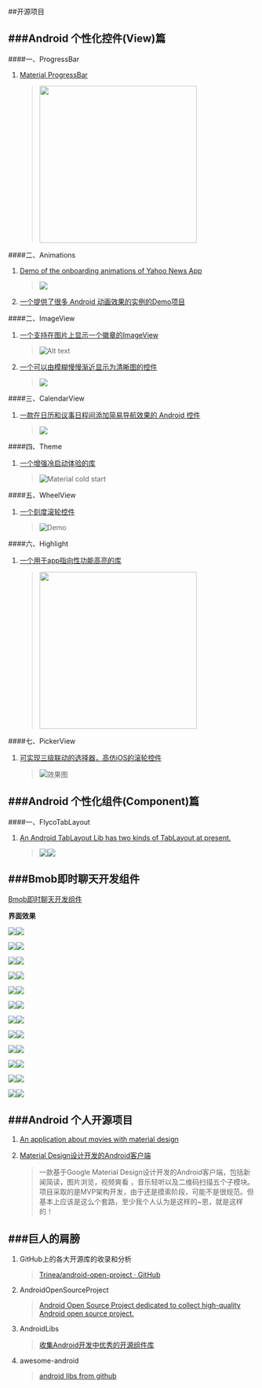 ##开源项目

###Android 个性化控件(View)篇
---

####一、ProgressBar

1. [Material ProgressBar](http://www.jianshu.com/p/9d329bf2cc44)

	><img src="image/MaterialProgressBar.gif" width="320px"/>

####二、Animations 

1. [Demo of the onboarding animations of Yahoo News App](https://github.com/rahulrj/YahooNewsOnboarding)
	
	>![](https://s3-us-west-2.amazonaws.com/helptestbucket/yahoo-news-demo.gif)

2. [一个提供了很多 Android 动画效果的实例的Demo项目](https://github.com/hitherejoe/animate)

####二、ImageView

1. [一个支持在图片上显示一个徽章的ImageView](https://github.com/yesidlazaro/BadgedImageview)

	>![Alt text](https://github.com/yesidlazaro/BadgedImageview/blob/master/art/demo.png)

2. [一个可以由模糊慢慢渐近显示为清晰图的控件](https://github.com/wingjay/BlurImageView)
	
	>![](https://github.com/wingjay/BlurImageView/blob/master/ReadMe/blurImageView_nm.gif)

####三、CalendarView

1. [一款在日历和议事日程间添加简易导航效果的 Android 控件](https://github.com/Tibolte/AgendaCalendarView)

	>![](https://raw.githubusercontent.com/Tibolte/AgendaCalendarView/master/demo.gif)  

####四、Theme

1. [一个增强冷启动体验的库](https://github.com/DreaminginCodeZH/MaterialColdStart)

	>![Material cold start](preview/material_cold_start.gif)

####五、WheelView

1. [一个刻度滚轮控件](https://github.com/lantouzi/WheelView-Android)

	>![Demo](https://raw.githubusercontent.com/lantouzi/WheelView-Android/master/preview/demo.jpg)

####六、Highlight

1. [一个用于app指向性功能高亮的库](https://github.com/hongyangAndroid/Highlight)

	><img src="image/highlight2.gif" width="320px"/>

####七、PickerView

1. [可实现三级联动的选择器，高仿iOS的滚轮控件](https://github.com/alafighting/CharacterPickerView)

	>![效果图](https://github.com/alafighting/CharacterPickerView/tree/master/Screenshot\Screenshot_2015-11-13-154813.gif)


###Android 个性化组件(Component)篇
---

####一、FlycoTabLayout
1. [An Android TabLayout Lib has two kinds of TabLayout at present.](https://github.com/H07000223/FlycoTabLayout)

	>![](https://github.com/H07000223/FlycoTabLayout/blob/master/preview_1.gif)![](https://github.com/H07000223/FlycoTabLayout/blob/master/preview_2.gif)



###Bmob即时聊天开发组件
---
[Bmob即时聊天开发组件](https://github.com/bmob/bmob-android-im-sdk)


**界面效果**

![](image/reg.png)![](image/reg.png)

![](image/login.png)![](image/session.png)

![](image/session1.png)![](image/chat.png)

![](image/chat1.png)![](image/photo.png)

![](image/map.png)![](image/voice1.png)

![](image/voice2.png)![](image/voice3.png)

![](image/voice4.png)![](image/contact.png)

![](image/contact1.png)![](image/block.png)

![](image/block1.png)![](image/search.png)

![](image/newfriend.png)![](image/near.png)

![](image/detail.png)![](image/detail1.png)

![](image/detail2.png)![](image/setting.png)


###Android 个人开源项目
---
1. [An application about movies with material design](https://github.com/saulmm/Material-Movies)

2. [Material Design设计开发的Android客户端](https://github.com/tb-yangshu/SimplifyReader)

	>一款基于Google Material Design设计开发的Android客户端，包括新闻简读，图片浏览，视频爽看 ，音乐轻听以及二维码扫描五个子模块。项目采取的是MVP架构开发，由于还是摸索阶段，可能不是很规范。但基本上应该是这么个套路，至少我个人认为是这样的~恩，就是这样的！

###巨人的肩膀
---
1. GitHub上的各大开源库的收录和分析

	>[Trinea/android-open-project · GitHub](https://github.com/Trinea/android-open-project)

2. AndroidOpenSourceProject

	>[Android Open Source Project dedicated to collect high-quality Android open source project.](http://www.androidopensourceproject.com/)

3. AndroidLibs

	>[收集Android开发中优秀的开源组件库](https://github.com/XXApple/AndroidLibs)

4. awesome-android

	>[android libs from github](https://github.com/snowdream/awesome-android)